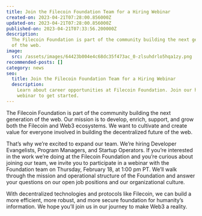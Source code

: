```yaml
---
title: Join the Filecoin Foundation Team for a Hiring Webinar
created-on: 2023-04-21T07:28:00.856000Z
updated-on: 2023-04-21T07:28:00.856000Z
published-on: 2023-04-21T07:33:56.200000Z
description:
  The Filecoin Foundation is part of the community building the next generation
  of the web.
image:
  src: /assets/images/64423b004e4c68dc35f473ac_0-zlsuhdrlo5hqa1zy.png
recommended-posts: []
category: news
seo:
  title: Join the Filecoin Foundation Team for a Hiring Webinar
  description:
    Learn about career opportunities at Filecoin Foundation. Join our hiring
    webinar to get started.
---
```


The Filecoin Foundation is part of the community building the next generation of the web. Our mission is to develop, enrich, support, and grow both the Filecoin and Web3 ecosystems. We want to cultivate and create value for everyone involved in building the decentralized future of the web.

That’s why we’re excited to expand our team. We’re hiring Developer Evangelists, Program Managers, and Startup Operators. If you’re interested in the work we’re doing at the Filecoin Foundation and you’re curious about joining our team, we invite you to participate in a webinar with the Foundation team on Thursday, February 18, at 1:00 pm PT. We’ll walk through the mission and operational structure of the Foundation and answer your questions on our open job positions and our organizational culture.

With decentralized technologies and protocols like Filecoin, we can build a more efficient, more robust, and more secure foundation for humanity’s information. We hope you’ll join us in our journey to make Web3 a reality.
